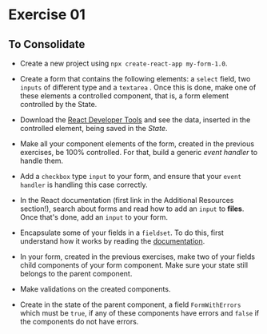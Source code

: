 # Exercise 01

## To Consolidate

- Create a new project using `npx create-react-app my-form-1.0`.

- Create a form that contains the following elements: a `select` field, two `inputs` of different type and a `textarea` . Once this is done, make one of these elements a controlled component, that is, a form element controlled by the State.

- Download the [React Developer Tools](https://chrome.google.com/webstore/detail/react-developer-tools/fmkadmapgofadopljbjfkapdkoienihi) and see the data, inserted in the controlled element, being saved in the *State*.

- Make all your component elements of the form, created in the previous exercises, be 100% controlled. For that, build a generic *event handler* to handle them.

- Add a `checkbox` type `input` to your form, and ensure that your `event handler` is handling this case correctly.

- In the React documentation (first link in the Additional Resources section!), search about forms and read how to add an `input` to **files**. Once that's done, add an `input` to your form.

- Encapsulate some of your fields in a `fieldset`. To do this, first understand how it works by reading the [documentation](https://developer.mozilla.org/pt-BR/docs/Web/HTML/Element/fieldset).

- In your form, created in the previous exercises, make two of your fields child components of your form component. Make sure your state still belongs to the parent component.

- Make validations on the created components.

- Create in the state of the parent component, a field `FormWithErrors` which must be `true`, if any of these components have errors and `false` if the components do not have errors.